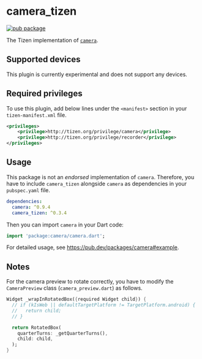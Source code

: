 # camera_tizen

[![pub package](https://img.shields.io/pub/v/camera_tizen.svg)](https://pub.dev/packages/camera_tizen)

The Tizen implementation of [`camera`](https://github.com/flutter/plugins/tree/main/packages/camera).

## Supported devices

This plugin is currently experimental and does not support any devices.

## Required privileges

To use this plugin, add below lines under the `<manifest>` section in your `tizen-manifest.xml` file.

```xml
<privileges>
    <privilege>http://tizen.org/privilege/camera</privilege>
    <privilege>http://tizen.org/privilege/recorder</privilege>
</privileges>
```

## Usage

This package is not an _endorsed_ implementation of `camera`. Therefore, you have to include `camera_tizen` alongside `camera` as dependencies in your `pubspec.yaml` file.

```yaml
dependencies:
  camera: ^0.9.4
  camera_tizen: ^0.3.4
```

Then you can import `camera` in your Dart code:

```dart
import 'package:camera/camera.dart';
```

For detailed usage, see https://pub.dev/packages/camera#example.

## Notes

For the camera preview to rotate correctly, you have to modify the `CameraPreview` class (`camera_preview.dart`) as follows.

```dart
Widget _wrapInRotatedBox({required Widget child}) {
  // if (kIsWeb || defaultTargetPlatform != TargetPlatform.android) {
  //   return child;
  // }

  return RotatedBox(
    quarterTurns: _getQuarterTurns(),
    child: child,
  );
}
```
